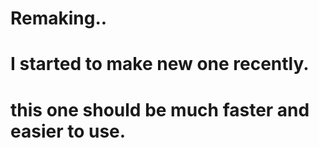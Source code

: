 # Remaking..

# I started to make new one recently.
# this one should be much faster and easier to use.
